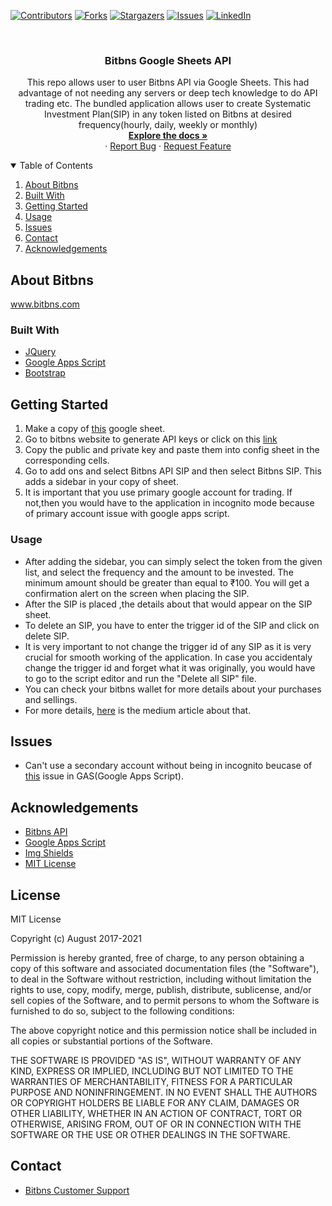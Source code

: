 <!-- PROJECT SHIELDS -->
<!--
*** I'm using markdown "reference style" links for readability.
*** Reference links are enclosed in brackets [ ] instead of parentheses ( ).
*** See the bottom of this document for the declaration of the reference variables
*** for contributors-url, forks-url, etc. This is an optional, concise syntax you may use.
*** https://www.markdownguide.org/basic-syntax/#reference-style-links
-->

[![Contributors][contributors-shield]][contributors-url]
[![Forks][forks-shield]][forks-url]
[![Stargazers][stars-shield]][stars-url]
[![Issues][issues-shield]][issues-url]
[![LinkedIn][linkedin-shield]][linkedin-url]

<!-- PROJECT LOGO -->
<br />

<p align="center">


  <h3 align="center">Bitbns Google Sheets API</h3>

  <p align="center">
    This repo allows user to user Bitbns API via Google Sheets. This had advantage of not needing any servers or deep tech knowledge to do API trading etc. The bundled application allows user to create Systematic Investment Plan(SIP) in any token listed on Bitbns at desired frequency(hourly, daily, weekly or monthly)
    <br />
    <a href="https://github.com/bitbns-official/bitbns-google-sheets-api"><strong>Explore the docs »</strong></a>
    <br />
    ·
    <a href="https://github.com/bitbns-official/bitbns-google-sheets-api/issues">Report Bug</a>
    ·
    <a href="https://github.com/bitbns-official/bitbns-google-sheets-api/issues">Request Feature</a>
  </p>
</p>
<!-- TABLE OF CONTENTS -->
<details open="open">
  <summary>Table of Contents</summary>
  <ol>
    <li>
      <a href="#about-bitbns">About Bitbns</a>
      <ul>
      </ul>
    </li>
    <li>
      <a href="#built-with">Built With</a>
    </li>
    <li>
      <a href="#getting-started">Getting Started</a>
    </li>
    <li><a href="#usage">Usage</a></li>
<!--     <li><a href="#contributing">Contributing</a></li> -->
    <li><a href="#issues">Issues</a></li>
    <li><a href="#contact">Contact</a></li>
    <li><a href="#acknowledgements">Acknowledgements</a></li>
  </ol>
</details>

## About Bitbns

www.bitbns.com

### Built With

- [JQuery](https://jquery.com)
- [Google Apps Script](https://developers.google.com/apps-script)
- [Bootstrap](https://getbootstrap.com/docs/5.0/getting-started/introduction/)


## Getting Started

1. Make a copy of [this](https://docs.google.com/spreadsheets/d/12krDdNE7VfXxrGJnoIKJ3euzZF-7E_1CercWDF1unO4/edit?usp=sharing) google sheet.
2. Go to bitbns website to generate API keys or click on this [link](https://bitbns.com/trade/#/api-trading/)
3. Copy the public and private key and paste them into config sheet in the corresponding cells.
4. Go to add ons and select Bitbns API SIP and then select Bitbns SIP. This adds a sidebar in your copy of sheet.
5. It is important that you use primary google account for trading. If not,then you would have to the application in incognito mode because of primary account issue with google apps script.


### Usage

- After adding the sidebar, you can simply select the token from the given list, and select the frequency and the amount to be invested. The minimum amount should be greater than equal to ₹100. You will get a confirmation alert on the screen when placing the SIP.
- After the SIP is placed ,the details about that would appear on the SIP sheet.
- To delete an SIP, you have to enter the trigger id of the SIP and click on delete SIP. 
- It is very important to not change the trigger id of any SIP as it is very crucial for smooth working of the application. In case you accidentaly change the trigger id and forget what it was originally, you would have to go to the script editor and run the "Delete all SIP" file.
- You can check your bitbns wallet for more details about your purchases and sellings. 
- For more details, [here](https://medium.com/bitbns/introducing-sip-in-any-token-via-google-sheets-api-bitbns-7f32e9cc169d) is the medium article about that.


## Issues

- Can't use a secondary account without being in incognito beucase of [this](https://issuetracker.google.com/issues/69270374) issue in GAS(Google Apps Script).

## Acknowledgements

- [Bitbns API](https://github.com/bitbns-official/node-bitbns-api)
- [Google Apps Script](https://developers.google.com/apps-script)
- [Img Shields](https://shields.io)
- [MIT License](https://spdx.org/licenses/MIT.html)


## License

MIT License

Copyright (c) August 2017-2021

Permission is hereby granted, free of charge, to any person obtaining a copy
of this software and associated documentation files (the "Software"), to deal
in the Software without restriction, including without limitation the rights
to use, copy, modify, merge, publish, distribute, sublicense, and/or sell
copies of the Software, and to permit persons to whom the Software is
furnished to do so, subject to the following conditions:

The above copyright notice and this permission notice shall be included in all
copies or substantial portions of the Software.

THE SOFTWARE IS PROVIDED "AS IS", WITHOUT WARRANTY OF ANY KIND, EXPRESS OR
IMPLIED, INCLUDING BUT NOT LIMITED TO THE WARRANTIES OF MERCHANTABILITY,
FITNESS FOR A PARTICULAR PURPOSE AND NONINFRINGEMENT. IN NO EVENT SHALL THE
AUTHORS OR COPYRIGHT HOLDERS BE LIABLE FOR ANY CLAIM, DAMAGES OR OTHER
LIABILITY, WHETHER IN AN ACTION OF CONTRACT, TORT OR OTHERWISE, ARISING FROM,
OUT OF OR IN CONNECTION WITH THE SOFTWARE OR THE USE OR OTHER DEALINGS IN THE
SOFTWARE.

<!-- CONTACT -->

## Contact

- [Bitbns Customer Support](https://bitbns.com/contact-us/) 


<!-- MARKDOWN LINKS & IMAGES -->
<!-- https://www.markdownguide.org/basic-syntax/#reference-style-links -->

[contributors-shield]: https://img.shields.io/github/contributors/bitbns-official/bitbns-google-sheets-api.svg?style=for-the-badge
[contributors-url]: https://github.com/bitbns-official/bitbns-google-sheets-api/graphs/contributors
[forks-shield]: https://img.shields.io/github/forks/bitbns-official/bitbns-google-sheets-api.svg?style=for-the-badge
[forks-url]: https://github.com/bitbns-official/bitbns-google-sheets-api/network/members
[stars-shield]: https://img.shields.io/github/stars/bitbns-official/bitbns-google-sheets-api.svg?style=for-the-badge
[stars-url]: https://github.com/bitbns-official/bitbns-google-sheets-api/stargazers
[issues-shield]: https://img.shields.io/github/issues/bitbns-official/bitbns-google-sheets-api.svg?style=for-the-badge
[issues-url]: https://github.com/bitbns-official/bitbns-google-sheets-api/issues
[license-shield]: https://img.shields.io/github/license/bitbns-official/bitbns-google-sheets-api.svg?style=for-the-badge
[license-url]: https://github.com/bitbns-official/bitbns-google-sheets-api/blob/master/LICENSE.txt
[linkedin-shield]: https://img.shields.io/badge/-LinkedIn-black.svg?style=for-the-badge&logo=linkedin&colorB=555
[linkedin-url]: https://www.linkedin.com/company/bitbnsinc/

